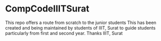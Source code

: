 # CompCodeIIITSurat
This repo offers a route from scratch to the junior students
This has been created and being maintained by students of IIIT, Surat to guide students particularly from first and second year.
Thanks
IIIT, Surat

